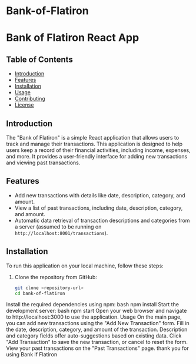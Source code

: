# Bank-of-Flatiron
# Bank of Flatiron React App

## Table of Contents

- [Introduction](#introduction)
- [Features](#features)
- [Installation](#installation)
- [Usage](#usage)
- [Contributing](#contributing)
- [License](#license)

## Introduction

The "Bank of Flatiron" is a simple React application that allows users to track and manage their transactions. This application is designed to help users keep a record of their financial activities, including income, expenses, and more. It provides a user-friendly interface for adding new transactions and viewing past transactions.

## Features

- Add new transactions with details like date, description, category, and amount.
- View a list of past transactions, including date, description, category, and amount.
- Automatic data retrieval of transaction descriptions and categories from a server (assumed to be running on `http://localhost:8001/transactions`).

## Installation

To run this application on your local machine, follow these steps:

1. Clone the repository from GitHub:

   ```bash
   git clone <repository-url>
   cd bank-of-flatiron
Install the required dependencies using npm:
      bash
    npm install
Start the development server:
     bash
   npm start
Open your web browser and navigate to http://localhost:3000 to use the application.
      Usage
On the main page, you can add new transactions using the "Add New Transaction" form.
Fill in the date, description, category, and amount of the transaction.
Description and category fields offer auto-suggestions based on existing data.
Click "Add Transaction" to save the new transaction, or cancel to reset the form.
View your past transactions on the "Past Transactions" page.
thank you for using Bank if Flatiron